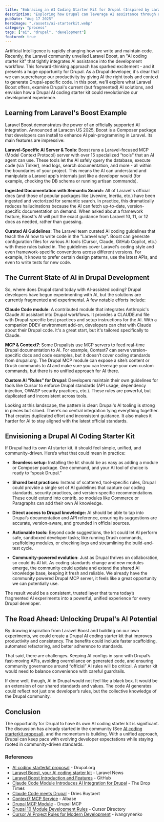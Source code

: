 ```yaml
---
title: "Embracing an AI Coding Starter Kit for Drupal (Inspired by Laravel Boost)"
description: "Exploring how Drupal can leverage AI assistance through a unified coding starter kit, inspired by Laravel's innovative approach."
pubDate: "Aug 17 2025"
heroImage: "./assets/ai-starterkit.webp"
category: "process"
tags: ["ai", "drupal", "development"]
featured: true
---
```


Artificial Intelligence is rapidly changing how we write and maintain code. Recently, the Laravel community unveiled Laravel Boost, an "AI coding starter kit" that tightly integrates AI assistance into the development workflow. This forward-thinking approach has sparked excitement - and it presents a huge opportunity for Drupal. As a Drupal developer, it's clear that we can supercharge our productivity by giving AI the right tools and context to generate Drupal-specific code. In this post, we'll explore what Laravel Boost offers, examine Drupal's current (but fragmented) AI solutions, and envision how a Drupal AI coding starter kit could revolutionize our development experience.

## Learning from Laravel's Boost Example

Laravel Boost demonstrates the power of an officially supported AI integration. Announced at Laracon US 2025, Boost is a Composer package that developers can install to enhance AI pair-programming in Laravel. Its main features are impressive:

**Laravel-Specific AI Server & Tools**: Boost runs a Laravel-focused MCP (Model Context Protocol) server with over 15 specialized "tools" that an AI agent can use. These tools let the AI safely query the database, execute code (via Tinker), read logs, search documentation, and more - all within the boundaries of your project. This means the AI can understand and manipulate a Laravel app's internals just like a developer would (for example, checking the DB schema or running artisan commands).

**Ingested Documentation with Semantic Search**: All of Laravel's official docs (and those of popular packages like Livewire, Inertia, etc.) have been ingested and vectorized for semantic search. In practice, this dramatically reduces hallucinations because the AI can fetch up-to-date, version-specific documentation on demand. When asked about a framework feature, Boost's AI will pull the exact guidance from Laravel 10, 11, or 12 docs as needed, rather than guessing.

**Curated AI Guidelines**: The Laravel team curated AI coding guidelines that teach the AI how to write code in the "Laravel way". Boost can generate configuration files for various AI tools (Cursor, Claude, GitHub Copilot, etc.) with these rules baked in. The guidelines cover Laravel's coding style and even framework-specific conventions across different versions. For example, it knows to prefer certain design patterns, use the latest APIs, and even to write tests for new code.

## The Current State of AI in Drupal Development

So, where does Drupal stand today with AI-assisted coding? Drupal developers have begun experimenting with AI, but the solutions are currently fragmented and experimental. A few notable efforts include:

**Claude Code module**: A contributed module that integrates Anthropic's Claude AI assistant into Drupal workflows. It provides a CLAUDE.md file with Drupal-specific best practices and setup instructions for the AI. With a companion DDEV environment add-on, developers can chat with Claude about their Drupal code. It's a great start, but it's tailored specifically to Claude.

**MCP & Context7**: Some Drupalists use MCP servers to feed real-time Drupal documentation to AI. For example, Context7 can serve version-specific docs and code examples, but it doesn’t cover coding standards from drupal.org. The Drupal MCP module can expose a site’s content or Drush commands to AI and make sure you can leverage your own custom commands, but there is no unified approach for AI there.

**Custom AI "Rules" for Drupal**: Developers maintain their own guidelines for tools like Cursor to enforce Drupal standards (API usage, dependency injection, OWASP security practices, etc.). These rules are powerful, but duplicated and inconsistent across tools.

Looking at this landscape, the pattern is clear: Drupal's AI tooling is strong in pieces but siloed. There’s no central integration tying everything together. That creates duplicated effort and inconsistent guidance. It also makes it harder for AI to stay aligned with the latest official standards.

## Envisioning a Drupal AI Coding Starter Kit

If Drupal had its own AI starter kit, it should feel simple, unified, and community-driven. Here’s what that could mean in practice:

- **Seamless setup:** Installing the kit should be as easy as adding a module or Composer package. One command, and your AI tool of choice is ready to “speak Drupal.”  

- **Shared best practices:** Instead of scattered, tool-specific rules, Drupal could provide a single set of AI guidelines that capture our coding standards, security practices, and version-specific recommendations. These could extend into contrib, so modules like Commerce or Paragraphs can add their own AI knowledge.  

- **Direct access to Drupal knowledge:** AI should be able to tap into Drupal’s documentation and API reference, ensuring its suggestions are accurate, version-aware, and grounded in official sources.  

- **Actionable tools:** Beyond code suggestions, the kit could let AI perform safe, sandboxed developer tasks; like running Drush commands, scaffolding modules, or checking logs and streamlining the build-and-test cycle.

- **Community-powered evolution:** Just as Drupal thrives on collaboration, so could its AI kit. As coding standards change and new modules emerge, the community could update and extend the shared AI knowledge base, keeping it fresh and reliable. We already have the community powered Drupal MCP server, it feels like a great opportunity we can potentially use.

The result would be a consistent, trusted layer that turns today’s fragmented AI experiments into a powerful, unified experience for every Drupal developer.

## The Road Ahead: Unlocking Drupal's AI Potential

By drawing inspiration from Laravel Boost and building on our own experiments, we could create a Drupal AI coding starter kit that improves productivity and consistency. The benefits could include faster scaffolding, automated refactoring, and better adherence to standards.

That said, there are challenges. Keeping AI configs in sync with Drupal’s fast-moving APIs, avoiding overreliance on generated code, and ensuring community governance around “official” AI rules will be critical. A starter kit would need to balance convenience with careful guardrails.

If done well, though, AI in Drupal would not feel like a black box. It would be an extension of our shared standards and values. The code AI generates could reflect not just one developer’s rules, but the collective knowledge of the Drupal community.

## Conclusion

The opportunity for Drupal to have its own AI coding starter kit is significant. The discussion has already started in the community (See [AI coding starterkit proposal](https://www.drupal.org/project/ai_initiative/issues/3541110)), and the momentum is building. With a unified approach, Drupal can keep pace with evolving developer expectations while staying rooted in community-driven standards.

### References

- [AI coding starterkit proposal](https://www.drupal.org/project/ai_initiative/issues/3541110) - Drupal.org
- [Laravel Boost, your AI coding starter kit](https://laravel-news.com/laravel-boost-ai-coding-starter-kit) - Laravel News
- [Laravel Boost Introduction and Features](https://github.com/laravel/boost) - GitHub
- [Claude Code Module Introduces AI Integration for Drupal](https://www.thedroptimes.com/47809/claude-code-module-introduces-ai-integration-drupal-development) - The Drop Times
- [Claude Code meets Drupal](https://dri.es/claude-code-meets-drupal) - Dries Buytaert
- [Context7 MCP Service](https://mcp.aibase.com) - AIbase
- [Drupal MCP Module](https://drupalmcp.io) - Drupal MCP
- [Drupal 10 Module Development Rules](https://cursor.directory/rules/drupal) - Cursor Directory
- [Cursor AI Project Rules for Modern Development](https://github.com/ivangrynenko/cursorrules) - ivangrynenko
